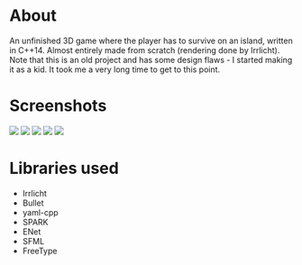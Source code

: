 # About
An unfinished 3D game where the player has to survive on an island, written in C++14. Almost entirely made from scratch (rendering done by Irrlicht). Note that this is an old project and has some design flaws - I started making it as a kid. It took me a very long time to get to this point.

# Screenshots
<img src="http://i.imgur.com/uEluhvf.png">
<img src="http://i.imgur.com/oErbMgk.png">
<img src="http://i.imgur.com/T8JKbJV.png">
<img src="http://i.imgur.com/9A3hQC2.png">
<img src="http://i.imgur.com/RqzKRtx.png">

# Libraries used
- Irrlicht
- Bullet
- yaml-cpp
- SPARK
- ENet
- SFML
- FreeType
